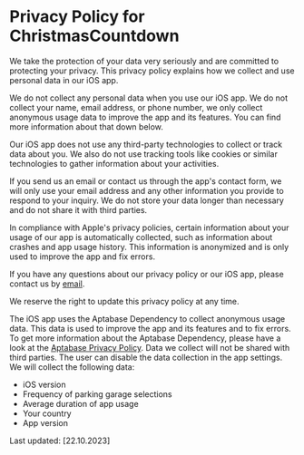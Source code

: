 # Privacy Policy for ChristmasCountdown

We take the protection of your data very seriously and are committed to
protecting your privacy. This privacy policy explains how we collect and
use personal data in our iOS app.

We do not collect any personal data when you use our iOS app. We do not collect your name, email address, or phone
number, we only collect anonymous usage data to improve the app and its features. You can find more information about that down below.

Our iOS app does not use any third-party technologies to collect or
track data about you. We also do not use tracking tools like cookies or
similar technologies to gather information about your activities.

If you send us an email or contact us through the app's contact form, we
will only use your email address and any other information you provide
to respond to your inquiry. We do not store your data longer than
necessary and do not share it with third parties.

In compliance with Apple's privacy policies, certain information about
your usage of our app is automatically collected, such as information
about crashes and app usage history. This information is anonymized and
is only used to improve the app and fix errors.

If you have any questions about our privacy policy or our iOS app,
please contact us by [email](mailto:bircni@icloud.com).

We reserve the right to update this privacy policy at any time.

The iOS app uses the Aptabase Dependency to collect anonymous usage data. This data is used to improve the app
and its features and to fix errors. To get more information about the Aptabase
Dependency, please have a look at the [Aptabase Privacy Policy](https://aptabase.com/legal/privacy).
Data we collect will not be shared with third parties.
The user can disable the data collection in the app settings.
We will collect the following data:

- iOS version
- Frequency of parking garage selections
- Average duration of app usage
- Your country
- App version

Last updated: \[22.10.2023\]
